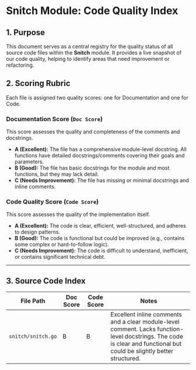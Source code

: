 # Snitch Module: Code Quality Index

## 1. Purpose

This document serves as a central registry for the quality status of all source code files within the **Snitch** module. It provides a live snapshot of our code quality, helping to identify areas that need improvement or refactoring.

## 2. Scoring Rubric

Each file is assigned two quality scores: one for Documentation and one for Code.

### Documentation Score (`Doc Score`)
This score assesses the quality and completeness of the comments and docstrings.
-   **A (Excellent):** The file has a comprehensive module-level docstring. All functions have detailed docstrings/comments covering their goals and parameters.
-   **B (Good):** The file has basic docstrings for the module and most functions, but they may lack detail.
-   **C (Needs Improvement):** The file has missing or minimal docstrings and inline comments.

### Code Quality Score (`Code Score`)
This score assesses the quality of the implementation itself.
-   **A (Excellent):** The code is clear, efficient, well-structured, and adheres to design patterns.
-   **B (Good):** The code is functional but could be improved (e.g., contains some complex or hard-to-follow logic).
-   **C (Needs Improvement):** The code is difficult to understand, inefficient, or contains significant technical debt.

---

## 3. Source Code Index

| File Path | Doc Score | Code Score | Notes |
|---|---|---|---|
| `snitch/snitch.go` | B | B | Excellent inline comments and a clear module-level comment. Lacks function-level docstrings. The code is clear and functional but could be slightly better structured. |
